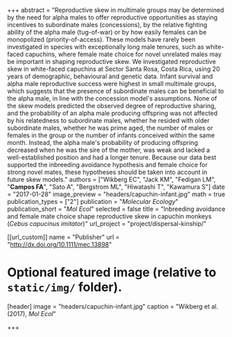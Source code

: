 +++
abstract = "Reproductive skew in multimale groups may be determined by the need for alpha males to offer reproductive opportunities as staying incentives to subordinate males (concessions), by the relative fighting ability of the alpha male (tug-of-war) or by how easily females can be monopolized (priority-of-access). These models have rarely been investigated in species with exceptionally long male tenures, such as white-faced capuchins, where female mate choice for novel unrelated males may be important in shaping reproductive skew. We investigated reproductive skew in white-faced capuchins at Sector Santa Rosa, Costa Rica, using 20 years of demographic, behavioural and genetic data. Infant survival and alpha male reproductive success were highest in small multimale groups, which suggests that the presence of subordinate males can be beneficial to the alpha male, in line with the concession model's assumptions. None of the skew models predicted the observed degree of reproductive sharing, and the probability of an alpha male producing offspring was not affected by his relatedness to subordinate males, whether he resided with older subordinate males, whether he was prime aged, the number of males or females in the group or the number of infants conceived within the same month. Instead, the alpha male's probability of producing offspring decreased when he was the sire of the mother, was weak and lacked a well-established position and had a longer tenure. Because our data best supported the inbreeding avoidance hypothesis and female choice for strong novel mates, these hypotheses should be taken into account in future skew models."
authors = ["Wikberg EC", "Jack KM", "Fedigan LM", "**Campos FA**", "Sato A", "Bergstrom ML", "Hiwatashi T", "Kawamura S"]
date = "2017-01-28"
image_preview = "headers/capuchin-infant.jpg"
math = true
publication_types = ["2"]
publication = "*Molecular Ecology*"
publication_short = "*Mol Ecol*"
selected = false
title = "Inbreeding avoidance and female mate choice shape reproductive skew in capuchin monkeys (*Cebus capucinus imitator*)"
url_project = "project/dispersal-kinship/"

[[url_custom]]
name = "Publisher"
url = "http://dx.doi.org/10.1111/mec.13898"

# Optional featured image (relative to `static/img/` folder).
[header]
image = "headers/capuchin-infant.jpg"
caption = "Wikberg et al. (2017), *Mol Ecol*"

+++
